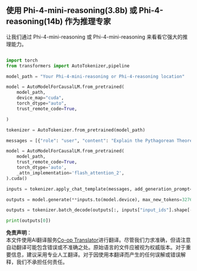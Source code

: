 <!--
CO_OP_TRANSLATOR_METADATA:
{
  "original_hash": "1f21d34bca1fc59898ff97ca5c113edf",
  "translation_date": "2025-05-07T14:27:32+00:00",
  "source_file": "md/02.Application/03.AdvancedReasoning/Phi4/AdvancedResoningPhi4mini/README.md",
  "language_code": "zh"
}
-->
## **使用 Phi-4-mini-reasoning(3.8b) 或 Phi-4-reasoning(14b) 作为推理专家**

让我们通过 Phi-4-mini-reasoning 或 Phi-4-mini-reasoning 来看看它强大的推理能力。

```python

import torch
from transformers import AutoTokenizer,pipeline

model_path = "Your Phi-4-mini-reasoning or Phi-4-reasoning location"

model = AutoModelForCausalLM.from_pretrained(
    model_path,
    device_map="cuda",
    torch_dtype="auto",
    trust_remote_code=True,

)

tokenizer = AutoTokenizer.from_pretrained(model_path)

messages = [{"role": "user", "content": "Explain the Pythagorean Theorem"}]

model = AutoModelForCausalLM.from_pretrained(
    model_path,
    trust_remote_code=True,
    torch_dtype='auto',
    _attn_implementation='flash_attention_2',
).cuda()

inputs = tokenizer.apply_chat_template(messages, add_generation_prompt=True, return_dict=True, return_tensors="pt")

outputs = model.generate(**inputs.to(model.device), max_new_tokens=32768)

outputs = tokenizer.batch_decode(outputs[:, inputs["input_ids"].shape[-1]:])

print(outputs[0])


```

**免责声明**：  
本文件使用AI翻译服务[Co-op Translator](https://github.com/Azure/co-op-translator)进行翻译。尽管我们力求准确，但请注意自动翻译可能包含错误或不准确之处。原始语言的文件应被视为权威版本。对于重要信息，建议采用专业人工翻译。对于因使用本翻译而产生的任何误解或错误解释，我们不承担任何责任。